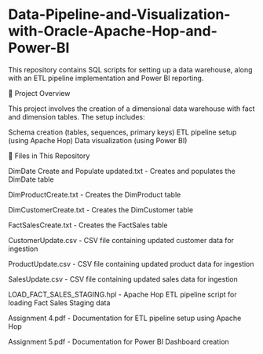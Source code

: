 # Data-Pipeline-and-Visualization-with-Oracle-Apache-Hop-and-Power-BI

This repository contains SQL scripts for setting up a data warehouse, along with an ETL pipeline implementation and Power BI reporting.

📂 Project Overview

This project involves the creation of a dimensional data warehouse with fact and dimension tables. The setup includes:

Schema creation (tables, sequences, primary keys)
ETL pipeline setup (using Apache Hop)
Data visualization (using Power BI)

📁 Files in This Repository

DimDate Create and Populate updated.txt - Creates and populates the DimDate table

DimProductCreate.txt - Creates the DimProduct table

DimCustomerCreate.txt -	Creates the DimCustomer table

FactSalesCreate.txt -	Creates the FactSales table

CustomerUpdate.csv -	CSV file containing updated customer data for ingestion

ProductUpdate.csv -	CSV file containing updated product data for ingestion

SalesUpdate.csv -	CSV file containing updated sales data for ingestion

LOAD_FACT_SALES_STAGING.hpl -	Apache Hop ETL pipeline script for loading Fact Sales Staging data

Assignment 4.pdf -	Documentation for ETL pipeline setup using Apache Hop

Assignment 5.pdf -	Documentation for Power BI Dashboard creation

